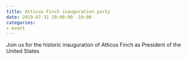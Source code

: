 ```yaml
---
title: Atticus Finch inauguration party
date: 2019-07-31 20:00:00 -10:00
categories:
- event
---
```


Join us for the historic inauguration of Atticus Finch as President of the United States